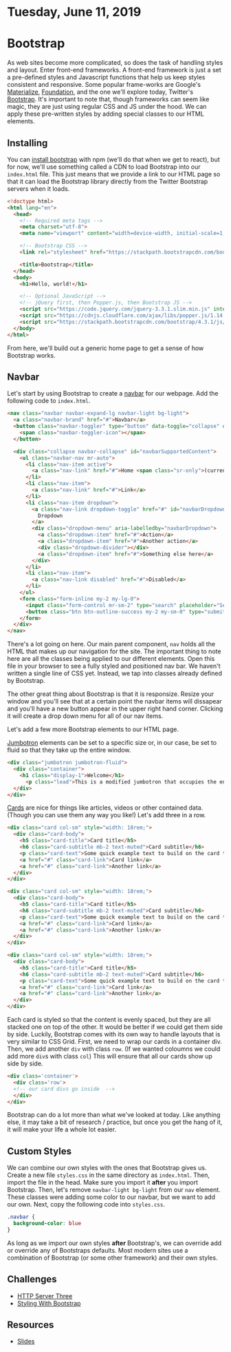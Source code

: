 Tuesday, June 11, 2019
====================
# Bootstrap 

As web sites become more complicated, so does the task of handling styles and layout. Enter front-end frameworks. A front-end framework is just a set a pre-defined styles and Javascript functions that help us keep styles consistent and responsive. Some popular frame-works are Google's [Materialize](https://materializecss.com/), [Foundation](https://foundation.zurb.com/), and the one we'll explore today, Twitter's [Bootstrap](https://getbootstrap.com/). It's important to note that, though frameworks can seem like magic, they are just using regular CSS and JS under the hood. We can apply these pre-written styles by adding special classes to our HTML elements. 

## Installing 

You can [install bootstrap](https://getbootstrap.com/docs/4.3/getting-started/introduction/) with npm (we'll do that when we get to react), but for now, we'll use something called a CDN to load Bootstrap into our `index.html` file. This just means that we provide a link to our HTML page so that it can load the Bootstrap library directly from the Twitter Bootstrap servers when it loads. 

```HTML
<!doctype html>
<html lang="en">
  <head>
    <!-- Required meta tags -->
    <meta charset="utf-8">
    <meta name="viewport" content="width=device-width, initial-scale=1, shrink-to-fit=no">

    <!-- Bootstrap CSS -->
    <link rel="stylesheet" href="https://stackpath.bootstrapcdn.com/bootstrap/4.3.1/css/bootstrap.min.css" integrity="sha384-ggOyR0iXCbMQv3Xipma34MD+dH/1fQ784/j6cY/iJTQUOhcWr7x9JvoRxT2MZw1T" crossorigin="anonymous">

    <title>Bootstrap</title>
  </head>
  <body>
    <h1>Hello, world!</h1>

    <!-- Optional JavaScript -->
    <!-- jQuery first, then Popper.js, then Bootstrap JS -->
    <script src="https://code.jquery.com/jquery-3.3.1.slim.min.js" integrity="sha384-q8i/X+965DzO0rT7abK41JStQIAqVgRVzpbzo5smXKp4YfRvH+8abtTE1Pi6jizo" crossorigin="anonymous"></script>
    <script src="https://cdnjs.cloudflare.com/ajax/libs/popper.js/1.14.7/umd/popper.min.js" integrity="sha384-UO2eT0CpHqdSJQ6hJty5KVphtPhzWj9WO1clHTMGa3JDZwrnQq4sF86dIHNDz0W1" crossorigin="anonymous"></script>
    <script src="https://stackpath.bootstrapcdn.com/bootstrap/4.3.1/js/bootstrap.min.js" integrity="sha384-JjSmVgyd0p3pXB1rRibZUAYoIIy6OrQ6VrjIEaFf/nJGzIxFDsf4x0xIM+B07jRM" crossorigin="anonymous"></script>
  </body>
</html>
```

From here, we'll build out a generic home page to get a sense of how Bootstrap works. 

## Navbar 

Let's start by using Bootstrap to create a [navbar](https://getbootstrap.com/docs/4.0/components/navbar/) for our webpage. Add the following code to `index.html`. 

```HTML
<nav class="navbar navbar-expand-lg navbar-light bg-light">
  <a class="navbar-brand" href="#">Navbar</a>
  <button class="navbar-toggler" type="button" data-toggle="collapse" data-target="#navbarSupportedContent" aria-controls="navbarSupportedContent" aria-expanded="false" aria-label="Toggle navigation">
    <span class="navbar-toggler-icon"></span>
  </button>

  <div class="collapse navbar-collapse" id="navbarSupportedContent">
    <ul class="navbar-nav mr-auto">
      <li class="nav-item active">
        <a class="nav-link" href="#">Home <span class="sr-only">(current)</span></a>
      </li>
      <li class="nav-item">
        <a class="nav-link" href="#">Link</a>
      </li>
      <li class="nav-item dropdown">
        <a class="nav-link dropdown-toggle" href="#" id="navbarDropdown" role="button" data-toggle="dropdown" aria-haspopup="true" aria-expanded="false">
          Dropdown
        </a>
        <div class="dropdown-menu" aria-labelledby="navbarDropdown">
          <a class="dropdown-item" href="#">Action</a>
          <a class="dropdown-item" href="#">Another action</a>
          <div class="dropdown-divider"></div>
          <a class="dropdown-item" href="#">Something else here</a>
        </div>
      </li>
      <li class="nav-item">
        <a class="nav-link disabled" href="#">Disabled</a>
      </li>
    </ul>
    <form class="form-inline my-2 my-lg-0">
      <input class="form-control mr-sm-2" type="search" placeholder="Search" aria-label="Search">
      <button class="btn btn-outline-success my-2 my-sm-0" type="submit">Search</button>
    </form>
  </div>
</nav>
```
There's a lot going on here. Our main parent component, `nav` holds all the HTML that makes up our navigation for the site. The important thing to note here are all the classes being applied to our different elements. Open this file in your browser to see a fully styled and positioned nav bar. We haven't written a single line of CSS yet. Instead, we tap into classes already defined by Bootstrap. 

The other great thing about Bootstrap is that it is responsize. Resize your window and you'll see that at a certain point the navbar items will dissapear and you'll have a new button appear in the upper right hand corner. Clicking it will create a drop down menu for all of our nav items. 

Let's add a few more Bootstrap elements to our HTML page. 

[Jumbotron](https://getbootstrap.com/docs/4.0/components/jumbotron/) elements can be set to a specific size or, in our case, be set to fluid so that they take up the entire window. 

```HTML
<div class="jumbotron jumbotron-fluid">
  <div class="container">
    <h1 class="display-1">Welcome</h1>
      <p class="lead">This is a modified jumbotron that occupies the entire horizontal space of its parent.</p>
  </div>
</div> 
```


[Cards]() are nice for things like articles, videos or other contained data. (Though you can use them any way you like!) Let's add three in a row. 

```HTML
<div class="card col-sm" style="width: 18rem;">
  <div class="card-body">
    <h5 class="card-title">Card title</h5>
    <h6 class="card-subtitle mb-2 text-muted">Card subtitle</h6>
    <p class="card-text">Some quick example text to build on the card title and make up the bulk of the card's content.</p>
    <a href="#" class="card-link">Card link</a>
    <a href="#" class="card-link">Another link</a>
  </div>
</div>

<div class="card col-sm" style="width: 18rem;">
  <div class="card-body">
    <h5 class="card-title">Card title</h5>
    <h6 class="card-subtitle mb-2 text-muted">Card subtitle</h6>
    <p class="card-text">Some quick example text to build on the card title and make up the bulk of the card's content.</p>
    <a href="#" class="card-link">Card link</a>
    <a href="#" class="card-link">Another link</a>
  </div>
</div>

<div class="card col-sm" style="width: 18rem;">
  <div class="card-body">
    <h5 class="card-title">Card title</h5>
    <h6 class="card-subtitle mb-2 text-muted">Card subtitle</h6>
    <p class="card-text">Some quick example text to build on the card title and make up the bulk of the card's content.</p>
    <a href="#" class="card-link">Card link</a>
    <a href="#" class="card-link">Another link</a>
  </div>
</div>
```

Each card is styled so that the content is evenly spaced, but they are all stacked one on top of the other. It would be better if we could get them side by side. Luckily, Bootstrap comes with its own way to handle layouts that is very similar to CSS Grid. First, we need to wrap our cards in a container div. Then, we add another `div` with class `row`. (If we wanted coloumns we could add more `div`s with class `col`) This will ensure that all our cards show up side by side. 

```HTML
<div class='container'>
  <div class='row'>
  <!-- our card divs go inside  -->
  </div>
</div>
```
Bootstrap can do a lot more than what we've looked at today. Like anything else, it may take a bit of research / practice, but once you get the hang of it, it will make your life a whole lot easier. 

## Custom Styles 

We can combine our own styles with the ones that Bootstrap gives us. Create a new file `styles.css` in the same directory as `index.html`. Then, import the file in the head. Make sure you import it **after** you import Bootstrap. Then, let's remove `navbar-light bg-light` from our `nav` element. These classes were adding some color to our navbar, but we want to add our own. Next, copy the following code into `styles.css`. 

```CSS 
.navbar {
  background-color: blue 
}
```
As long as we import our own styles **after** Bootstrap's, we can override add or override any of Bootstraps defaults. 
Most modern sites use a combination of Bootstrap (or some other framework) and their own styles. 

## Challenges
* [HTTP Server Three](https://github.com/indiaplatoon/http-server-three)
* [Styling With Bootstrap](https://github.com/indiaplatoon/bootstrap/blob/master/readme.md)

## Resources
* [Slides](https://docs.google.com/presentation/d/18XgB39IqvBFXfJYKQdc5j2ZzlZBeOH_enugni6b__Cs/edit?usp=sharing)
